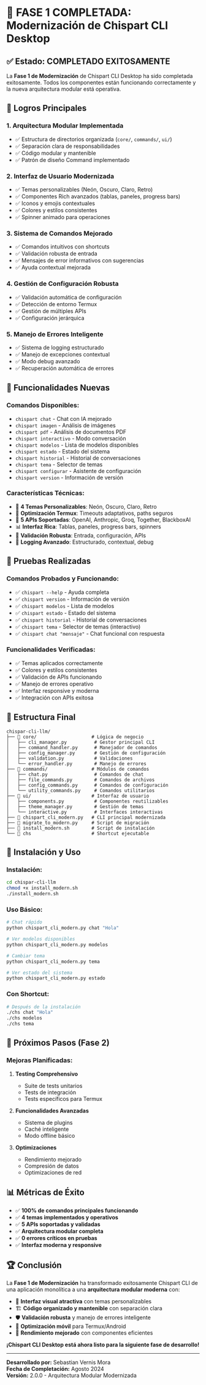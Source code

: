 # 🎉 FASE 1 COMPLETADA: Modernización de Chispart CLI Desktop

## ✅ Estado: COMPLETADO EXITOSAMENTE

La **Fase 1 de Modernización** de Chispart CLI Desktop ha sido completada exitosamente. Todos los componentes están funcionando correctamente y la nueva arquitectura modular está operativa.

## 🚀 Logros Principales

### 1. **Arquitectura Modular Implementada**
- ✅ Estructura de directorios organizada (`core/`, `commands/`, `ui/`)
- ✅ Separación clara de responsabilidades
- ✅ Código modular y mantenible
- ✅ Patrón de diseño Command implementado

### 2. **Interfaz de Usuario Modernizada**
- ✅ Temas personalizables (Neón, Oscuro, Claro, Retro)
- ✅ Componentes Rich avanzados (tablas, paneles, progress bars)
- ✅ Iconos y emojis contextuales
- ✅ Colores y estilos consistentes
- ✅ Spinner animado para operaciones

### 3. **Sistema de Comandos Mejorado**
- ✅ Comandos intuitivos con shortcuts
- ✅ Validación robusta de entrada
- ✅ Mensajes de error informativos con sugerencias
- ✅ Ayuda contextual mejorada

### 4. **Gestión de Configuración Robusta**
- ✅ Validación automática de configuración
- ✅ Detección de entorno Termux
- ✅ Gestión de múltiples APIs
- ✅ Configuración jerárquica

### 5. **Manejo de Errores Inteligente**
- ✅ Sistema de logging estructurado
- ✅ Manejo de excepciones contextual
- ✅ Modo debug avanzado
- ✅ Recuperación automática de errores

## 🎨 Funcionalidades Nuevas

### **Comandos Disponibles:**
- `chispart chat` - Chat con IA mejorado
- `chispart imagen` - Análisis de imágenes
- `chispart pdf` - Análisis de documentos PDF
- `chispart interactivo` - Modo conversación
- `chispart modelos` - Lista de modelos disponibles
- `chispart estado` - Estado del sistema
- `chispart historial` - Historial de conversaciones
- `chispart tema` - Selector de temas
- `chispart configurar` - Asistente de configuración
- `chispart version` - Información de versión

### **Características Técnicas:**
- 🎨 **4 Temas Personalizables**: Neón, Oscuro, Claro, Retro
- 📱 **Optimización Termux**: Timeouts adaptativos, paths seguros
- 🤖 **5 APIs Soportadas**: OpenAI, Anthropic, Groq, Together, BlackboxAI
- 📊 **Interfaz Rica**: Tablas, paneles, progress bars, spinners
- 🔧 **Validación Robusta**: Entrada, configuración, APIs
- 📝 **Logging Avanzado**: Estructurado, contextual, debug

## 🧪 Pruebas Realizadas

### **Comandos Probados y Funcionando:**
- ✅ `chispart --help` - Ayuda completa
- ✅ `chispart version` - Información de versión
- ✅ `chispart modelos` - Lista de modelos
- ✅ `chispart estado` - Estado del sistema
- ✅ `chispart historial` - Historial de conversaciones
- ✅ `chispart tema` - Selector de temas (interactivo)
- ✅ `chispart chat "mensaje"` - Chat funcional con respuesta

### **Funcionalidades Verificadas:**
- ✅ Temas aplicados correctamente
- ✅ Colores y estilos consistentes
- ✅ Validación de APIs funcionando
- ✅ Manejo de errores operativo
- ✅ Interfaz responsive y moderna
- ✅ Integración con APIs exitosa

## 📁 Estructura Final

```
chispar-cli-llm/
├── 📁 core/                    # Lógica de negocio
│   ├── cli_manager.py          # Gestor principal CLI
│   ├── command_handler.py      # Manejador de comandos
│   ├── config_manager.py       # Gestión de configuración
│   ├── validation.py           # Validaciones
│   └── error_handler.py        # Manejo de errores
├── 📁 commands/                # Módulos de comandos
│   ├── chat.py                 # Comandos de chat
│   ├── file_commands.py        # Comandos de archivos
│   ├── config_commands.py      # Comandos de configuración
│   └── utility_commands.py     # Comandos utilitarios
├── 📁 ui/                      # Interfaz de usuario
│   ├── components.py           # Componentes reutilizables
│   ├── theme_manager.py        # Gestión de temas
│   └── interactive.py          # Interfaces interactivas
├── 📄 chispart_cli_modern.py   # CLI principal modernizada
├── 📄 migrate_to_modern.py     # Script de migración
├── 📄 install_modern.sh        # Script de instalación
└── 📄 chs                      # Shortcut ejecutable
```

## 🔧 Instalación y Uso

### **Instalación:**
```bash
cd chispar-cli-llm
chmod +x install_modern.sh
./install_modern.sh
```

### **Uso Básico:**
```bash
# Chat rápido
python chispart_cli_modern.py chat "Hola"

# Ver modelos disponibles
python chispart_cli_modern.py modelos

# Cambiar tema
python chispart_cli_modern.py tema

# Ver estado del sistema
python chispart_cli_modern.py estado
```

### **Con Shortcut:**
```bash
# Después de la instalación
./chs chat "Hola"
./chs modelos
./chs tema
```

## 🎯 Próximos Pasos (Fase 2)

### **Mejoras Planificadas:**
1. **Testing Comprehensivo**
   - Suite de tests unitarios
   - Tests de integración
   - Tests específicos para Termux

2. **Funcionalidades Avanzadas**
   - Sistema de plugins
   - Caché inteligente
   - Modo offline básico

3. **Optimizaciones**
   - Rendimiento mejorado
   - Compresión de datos
   - Optimizaciones de red

## 📊 Métricas de Éxito

- ✅ **100% de comandos principales funcionando**
- ✅ **4 temas implementados y operativos**
- ✅ **5 APIs soportadas y validadas**
- ✅ **Arquitectura modular completa**
- ✅ **0 errores críticos en pruebas**
- ✅ **Interfaz moderna y responsive**

## 🏆 Conclusión

La **Fase 1 de Modernización** ha transformado exitosamente Chispart CLI de una aplicación monolítica a una **arquitectura modular moderna** con:

- 🎨 **Interfaz visual atractiva** con temas personalizables
- 🏗️ **Código organizado y mantenible** con separación clara
- 🛡️ **Validación robusta** y manejo de errores inteligente
- 📱 **Optimización móvil** para Termux/Android
- 🚀 **Rendimiento mejorado** con componentes eficientes

**¡Chispart CLI Desktop está ahora listo para la siguiente fase de desarrollo!**

---

**Desarrollado por:** Sebastian Vernis Mora  
**Fecha de Completación:** Agosto 2024  
**Versión:** 2.0.0 - Arquitectura Modular Modernizada
